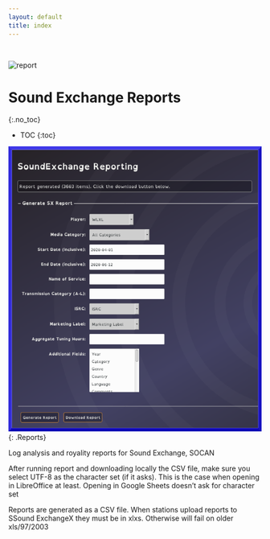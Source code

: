 ```yaml
---
layout: default
title: index
---
```

<br/>

![report](https://user-images.githubusercontent.com/4603894/210111777-65c926bb-32d4-4f4c-99cf-b31fd5dcdec2.png)

# Sound Exchange Reports
{:.no_toc}

* TOC
{:toc}

![ Reports](img/reports.png){: .Reports}

Log analysis and royality reports for Sound Exchange, SOCAN

After running report and downloading locally the CSV file, make sure you select UTF-8 as the character set (if it asks). This is the case when opening in LibreOffice at least. Opening in Google Sheets doesn’t ask for character set

Reports are generated as a CSV file. When stations upload reports to SSound ExchangeX they must be in xlxs. Otherwise will fail on older xls/97/2003

